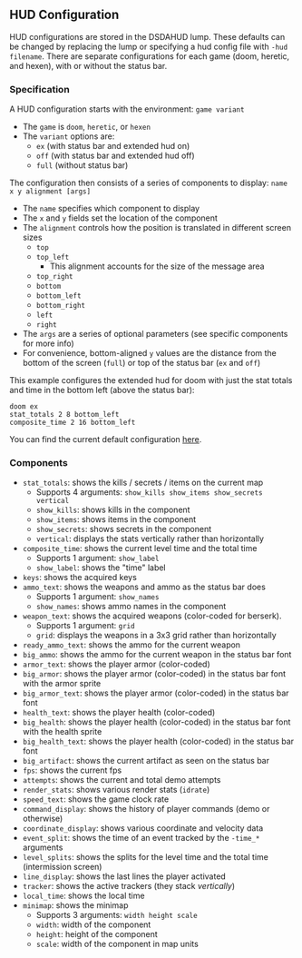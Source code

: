 ## HUD Configuration

HUD configurations are stored in the DSDAHUD lump. These defaults can be changed by replacing the lump or specifying a hud config file with `-hud filename`. There are separate configurations for each game (doom, heretic, and hexen), with or without the status bar.

### Specification

A HUD configuration starts with the environment: `game variant`
- The `game` is `doom`, `heretic`, or `hexen`
- The `variant` options are:
  - `ex` (with status bar and extended hud on)
  - `off` (with status bar and extended hud off)
  - `full` (without status bar)

The configuration then consists of a series of components to display: `name x y alignment [args]`
- The `name` specifies which component to display
- The `x` and `y` fields set the location of the component
- The `alignment` controls how the position is translated in different screen sizes
  - `top`
  - `top_left`
    - This alignment accounts for the size of the message area
  - `top_right`
  - `bottom`
  - `bottom_left`
  - `bottom_right`
  - `left`
  - `right`
- The `args` are a series of optional parameters (see specific components for more info)
- For convenience, bottom-aligned `y` values are the distance from the bottom of the screen (`full`) or top of the status bar (`ex` and `off`)

This example configures the extended hud for doom with just the stat totals and time in the bottom left (above the status bar):
```
doom ex
stat_totals 2 8 bottom_left
composite_time 2 16 bottom_left
```

You can find the current default configuration [here](../prboom2/data/lumps/dsdahud.lmp).

### Components

- `stat_totals`: shows the kills / secrets / items on the current map
  - Supports 4 arguments: `show_kills show_items show_secrets vertical`
  - `show_kills`: shows kills in the component
  - `show_items`: shows items in the component
  - `show_secrets`: shows secrets in the component
  - `vertical`: displays the stats vertically rather than horizontally
- `composite_time`: shows the current level time and the total time
  - Supports 1 argument: `show_label`
  - `show_label`: shows the "time" label
- `keys`: shows the acquired keys
- `ammo_text`: shows the weapons and ammo as the status bar does
  - Supports 1 argument: `show_names`
  - `show_names`: shows ammo names in the component
- `weapon_text`: shows the acquired weapons (color-coded for berserk).
  - Supports 1 argument: `grid`
  - `grid`: displays the weapons in a 3x3 grid rather than horizontally
- `ready_ammo_text`: shows the ammo for the current weapon
- `big_ammo`: shows the ammo for the current weapon in the status bar font
- `armor_text`: shows the player armor (color-coded)
- `big_armor`: shows the player armor (color-coded) in the status bar font with the armor sprite
- `big_armor_text`: shows the player armor (color-coded) in the status bar font
- `health_text`: shows the player health (color-coded)
- `big_health`: shows the player health (color-coded) in the status bar font with the health sprite
- `big_health_text`: shows the player health (color-coded) in the status bar font
- `big_artifact`: shows the current artifact as seen on the status bar
- `fps`: shows the current fps
- `attempts`: shows the current and total demo attempts
- `render_stats`: shows various render stats (`idrate`)
- `speed_text`: shows the game clock rate
- `command_display`: shows the history of player commands (demo or otherwise)
- `coordinate_display`: shows various coordinate and velocity data
- `event_split`: shows the time of an event tracked by the `-time_*` arguments
- `level_splits`: shows the splits for the level time and the total time (intermission screen)
- `line_display`: shows the last lines the player activated
- `tracker`: shows the active trackers (they stack *vertically*)
- `local_time`: shows the local time
- `minimap`: shows the minimap
  - Supports 3 arguments: `width height scale`
  - `width`: width of the component
  - `height`: height of the component
  - `scale`: width of the component in map units
